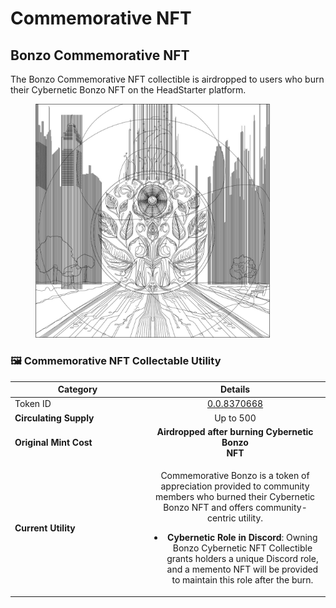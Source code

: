 # Commemorative NFT

## Bonzo Commemorative NFT

The Bonzo Commemorative NFT collectible is airdropped to users who burn their Cybernetic Bonzo NFT on the HeadStarter platform.

<figure><img src="../../.gitbook/assets/image (8).png" alt="" width="375"><figcaption></figcaption></figure>

### **🖼️ Commemorative NFT Collectable Utility**

<table><thead><tr><th width="201">Category</th><th align="center">Details</th></tr></thead><tbody><tr><td>Token ID</td><td align="center"><a href="https://hashscan.io/mainnet/token/0.0.8370668">0.0.8370668</a></td></tr><tr><td><strong>Circulating Supply</strong></td><td align="center">Up to 500</td></tr><tr><td><strong>Original Mint Cost</strong> </td><td align="center"><strong>Airdropped after burning Cybernetic Bonzo</strong> <br><strong>NFT</strong></td></tr><tr><td><strong>Current Utility</strong></td><td align="center"><p>Commemorative Bonzo is a token of appreciation provided to community members who burned their Cybernetic Bonzo NFT and offers community-centric utility.</p><ul><li><strong>Cybernetic Role in Discord</strong>: Owning Bonzo Cybernetic NFT Collectible grants holders a unique Discord role, and a memento NFT will be provided to maintain this role after the burn.</li></ul></td></tr></tbody></table>

